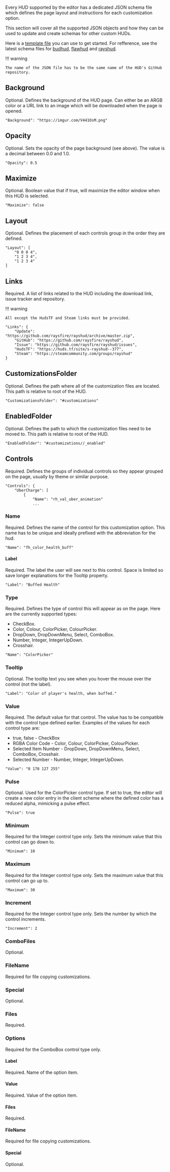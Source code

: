 Every HUD supported by the editor has a dedicated JSON schema file which defines the page layout and instructions for each customization option.

This section will cover all the supported JSON objects and how they can be used to update and create schemas for other custom HUDs.

Here is a [template file][json-template] you can use to get started. For refference, see the latest schema files for [budhud][json-budhud], [flawhud][json-flawhud] and [rayshud][json-rayshud].

!!! warning

    The name of the JSON file has to be the same name of the HUD's GitHub repository.

## Background

Optional. Defines the background of the HUD page. Can either be an ARGB color or a URL link to an image which will be downloaded when the page is opened.

```
"Background": "https://imgur.com/V441OsM.png"
```

## Opacity

Optional. Sets the opacity of the page background (see above). The value is a decimal between 0.0 and 1.0.

```
"Opacity": 0.5
```

## Maximize

Optional. Boolean value that if true, will maximize the editor window when this HUD is selected.

```
"Maximize": false
```

## Layout

Optional. Defines the placement of each controls group in the order they are defined.

```
"Layout": [
	"0 0 0 4",
	"1 2 3 4",
	"1 2 3 4"
]
```

## Links

Required. A list of links related to the HUD including the download link, issue tracker and repository. 

!!! warning

    All except the HudsTF and Steam links must be provided.

```
"Links": {
	"Update": "https://github.com/raysfire/rayshud/archive/master.zip",
	"GitHub": "https://github.com/raysfire/rayshud",
	"Issue": "https://github.com/raysfire/rayshud/issues",
	"HudsTF": "https://huds.tf/site/s-rayshud--377",
	"Steam": "https://steamcommunity.com/groups/rayshud"
}
```

## CustomizationsFolder

Optional. Defines the path where all of the customization files are located. This path is relative to root of the HUD.

```
"CustomizationsFolder": "#customizations"
```

## EnabledFolder

Optional. Defines the path to which the customization files need to be moved to. This path is relative to root of the HUD.

```
"EnabledFolder": "#customizations//_enabled"
```

## Controls

Required. Defines the groups of individual controls so they appear grouped on the page, usually by theme or similar purpose.

```
"Controls": {
	"UberCharge": [
		{
			"Name": "rh_val_uber_animation"
			...
```

### Name

Required. Defines the name of the control for this customization option. This name has to be unique and ideally prefixed with the abbreviation for the hud.

```
"Name": "fh_color_health_buff"
```


#### Label

Required. The label the user will see next to this control. Space is limited so save longer explanations for the Tooltip property.

```
"Label": "Buffed Health"
```

### Type

Required. Defines the type of control this will appear as on the page. Here are the currently supported types:
* CheckBox.
* Color, Colour, ColorPicker, ColourPicker.
* DropDown, DropDownMenu, Select, ComboBox.
* Number, Integer, IntegerUpDown.
* Crosshair.

```
"Name": "ColorPicker"
```

### Tooltip

Optional. The tooltip text you see when you hover the mouse over the control (not the label).

```
"Label": "Color of player's health, when buffed."
```

### Value

Required. The default value for that control. The value has to be compatible with the control type defined earlier. Examples of the values for each control type are:

* true, false - CheckBox
* RGBA Color Code - Color, Colour, ColorPicker, ColourPicker.
* Selected Item Number - DropDown, DropDownMenu, Select, ComboBox, Crosshair.
* Selected Number - Number, Integer, IntegerUpDown.

```
"Value": "0 170 127 255"
```

### Pulse

Optional. Used for the ColorPicker control type. If set to true, the editor will create a new color entry in the client scheme where the defined color has a reduced alpha, mimicking a pulse effect.

```
"Pulse": true
```

### Minimum

Required for the Integer control type only. Sets the minimum value that this control can go down to.

```
"Minimum": 10
```

### Maximum

Required for the Integer control type only. Sets the maximum value that this control can go up to.

```
"Maximum": 30
```

### Increment

Required for the Integer control type only. Sets the number by which the control increments.

```
"Increment": 2
```

### ComboFiles

Optional.

### FileName

Required for file copying customizations.

### Special

Optional.

### Files

Required.

### Options

Required for the ComboBox control type only. 

#### Label

Required. Name of the option item.

#### Value

Required. Value of the option item.

#### Files

Required.

#### FileName

Required for file copying customizations.

#### Special

Optional.

<!-- MARKDOWN LINKS -->
[json-budhud]: https://raw.githubusercontent.com/CriticalFlaw/TF2HUD.Editor/master/src/TF2HUD.Editor/JSON/budhud.json
[json-flawhud]: https://raw.githubusercontent.com/CriticalFlaw/TF2HUD.Editor/master/src/TF2HUD.Editor/JSON/flawhud.json
[json-rayshud]: https://raw.githubusercontent.com/CriticalFlaw/TF2HUD.Editor/master/src/TF2HUD.Editor/JSON/rayshud.json
[json-template]: https://raw.githubusercontent.com/CriticalFlaw/TF2HUD.Editor/master/docs/resources/template.json